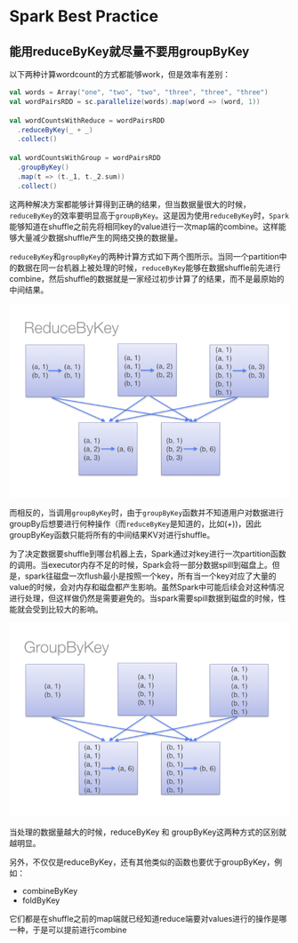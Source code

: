 # Spark Best Practice

## 能用reduceByKey就尽量不要用groupByKey

以下两种计算wordcount的方式都能够work，但是效率有差别：

```scala
val words = Array("one", "two", "two", "three", "three", "three")
val wordPairsRDD = sc.parallelize(words).map(word => (word, 1))

val wordCountsWithReduce = wordPairsRDD
  .reduceByKey(_ + _)
  .collect()

val wordCountsWithGroup = wordPairsRDD
  .groupByKey()
  .map(t => (t._1, t._2.sum))
  .collect()
```

这两种解决方案都能够计算得到正确的结果，但当数据量很大的时候，`reduceByKey`的效率要明显高于`groupByKey`。这是因为使用`reduceByKey`时，`Spark`能够知道在shuffle之前先将相同key的value进行一次map端的combine。这样能够大量减少数据shuffle产生的网络交换的数据量。

`reduceByKey`和`groupByKey`的两种计算方式如下两个图所示。当同一个partition中的数据在同一台机器上被处理的时候，`reduceByKey`能够在数据shuffle前先进行combine，然后shuffle的数据就是一家经过初步计算了的结果，而不是最原始的中间结果。

![image](../images/reduce_by_key.png)


而相反的，当调用`groupByKey`时，由于`groupByKey`函数并不知道用户对数据进行groupBy后想要进行何种操作（而`reduceByKey`是知道的，比如(_+_))，因此groupByKey函数只能将所有的中间结果KV对进行shuffle。

为了决定数据要shuffle到哪台机器上去，Spark通过对key进行一次partition函数的调用。当executor内存不足的时候，Spark会将一部分数据spill到磁盘上。但是，spark往磁盘一次flush最小是按照一个key，所有当一个key对应了大量的value的时候，会对内存和磁盘都产生影响。虽然Spark中可能后续会对这种情况进行处理，但这样做仍然是需要避免的。当spark需要spill数据到磁盘的时候，性能就会受到比较大的影响。

![image](../images/group_by_key.png)


当处理的数据量越大的时候，reduceByKey 和 groupByKey这两种方式的区别就越明显。

另外，不仅仅是reduceByKey，还有其他类似的函数也要优于groupByKey，例如：

* combineByKey
* foldByKey

它们都是在shuffle之前的map端就已经知道reduce端要对values进行的操作是哪一种，于是可以提前进行combine
